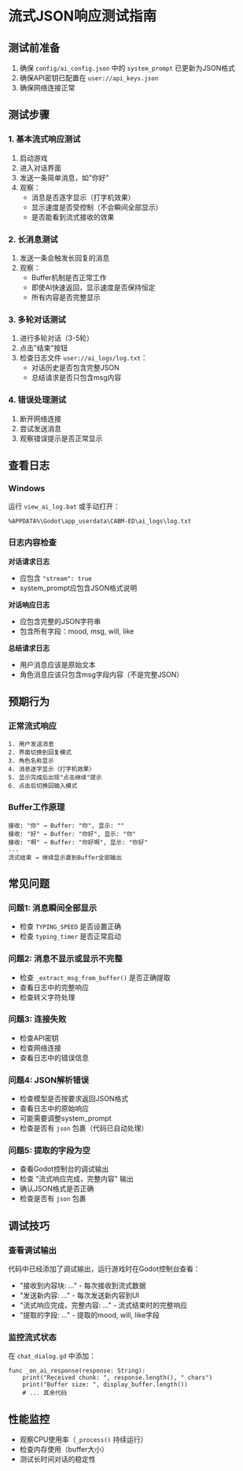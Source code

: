 # 流式JSON响应测试指南

## 测试前准备

1. 确保 `config/ai_config.json` 中的 `system_prompt` 已更新为JSON格式
2. 确保API密钥已配置在 `user://api_keys.json`
3. 确保网络连接正常

## 测试步骤

### 1. 基本流式响应测试

1. 启动游戏
2. 进入对话界面
3. 发送一条简单消息，如"你好"
4. 观察：
   - 消息是否逐字显示（打字机效果）
   - 显示速度是否受控制（不会瞬间全部显示）
   - 是否能看到流式接收的效果

### 2. 长消息测试

1. 发送一条会触发长回复的消息
2. 观察：
   - Buffer机制是否正常工作
   - 即使AI快速返回，显示速度是否保持恒定
   - 所有内容是否完整显示

### 3. 多轮对话测试

1. 进行多轮对话（3-5轮）
2. 点击"结束"按钮
3. 检查日志文件 `user://ai_logs/log.txt`：
   - 对话历史是否包含完整JSON
   - 总结请求是否只包含msg内容

### 4. 错误处理测试

1. 断开网络连接
2. 尝试发送消息
3. 观察错误提示是否正常显示

## 查看日志

### Windows
运行 `view_ai_log.bat` 或手动打开：
```
%APPDATA%\Godot\app_userdata\CABM-ED\ai_logs\log.txt
```

### 日志内容检查

**对话请求日志**
- 应包含 `"stream": true`
- system_prompt应包含JSON格式说明

**对话响应日志**
- 应包含完整的JSON字符串
- 包含所有字段：mood, msg, will, like

**总结请求日志**
- 用户消息应该是原始文本
- 角色消息应该只包含msg字段内容（不是完整JSON）

## 预期行为

### 正常流式响应
```
1. 用户发送消息
2. 界面切换到回复模式
3. 角色名称显示
4. 消息逐字显示（打字机效果）
5. 显示完成后出现"点击继续"提示
6. 点击后切换回输入模式
```

### Buffer工作原理
```
接收: "你" → Buffer: "你", 显示: ""
接收: "好" → Buffer: "你好", 显示: "你"
接收: "啊" → Buffer: "你好啊", 显示: "你好"
...
流式结束 → 继续显示直到Buffer全部输出
```

## 常见问题

### 问题1: 消息瞬间全部显示
- 检查 `TYPING_SPEED` 是否设置正确
- 检查 `typing_timer` 是否正常启动

### 问题2: 消息不显示或显示不完整
- 检查 `_extract_msg_from_buffer()` 是否正确提取
- 查看日志中的完整响应
- 检查转义字符处理

### 问题3: 连接失败
- 检查API密钥
- 检查网络连接
- 查看日志中的错误信息

### 问题4: JSON解析错误
- 检查模型是否按要求返回JSON格式
- 查看日志中的原始响应
- 可能需要调整system_prompt
- 检查是否有 ```json``` 包裹（代码已自动处理）

### 问题5: 提取的字段为空
- 查看Godot控制台的调试输出
- 检查 "流式响应完成，完整内容" 输出
- 确认JSON格式是否正确
- 检查是否有 ```json``` 包裹

## 调试技巧

### 查看调试输出
代码中已经添加了调试输出，运行游戏时在Godot控制台查看：
- "接收到内容块: ..." - 每次接收到流式数据
- "发送新内容: ..." - 每次发送新内容到UI
- "流式响应完成，完整内容: ..." - 流式结束时的完整响应
- "提取的字段: ..." - 提取的mood, will, like字段

### 监控流式状态
在 `chat_dialog.gd` 中添加：
```gdscript
func _on_ai_response(response: String):
    print("Received chunk: ", response.length(), " chars")
    print("Buffer size: ", display_buffer.length())
    # ... 其余代码
```

## 性能监控

- 观察CPU使用率（`_process()` 持续运行）
- 检查内存使用（buffer大小）
- 测试长时间对话的稳定性
